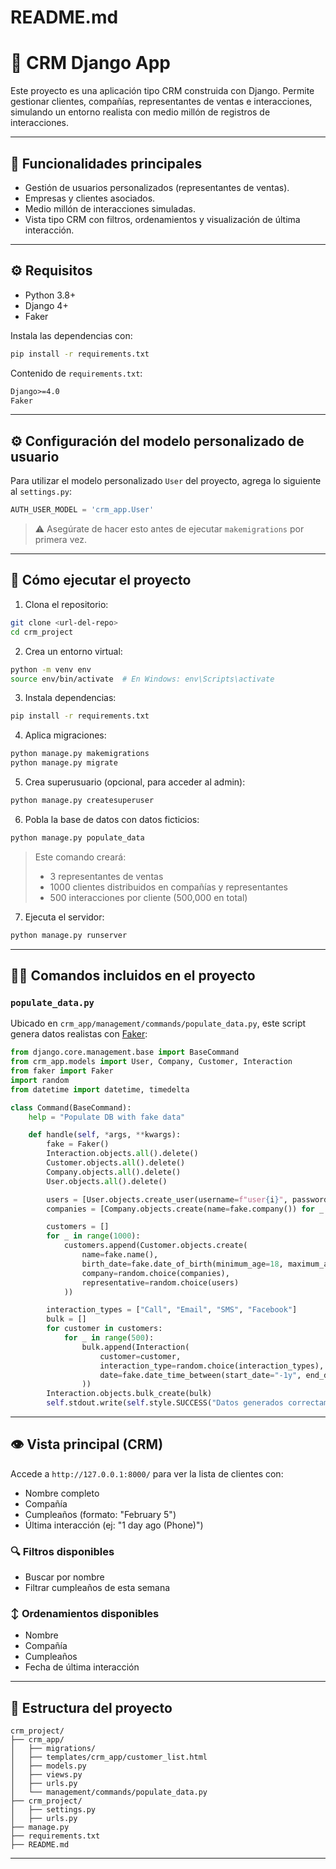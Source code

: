 # README.md

# 🧠 CRM Django App

Este proyecto es una aplicación tipo CRM construida con Django. Permite gestionar clientes, compañías, representantes de ventas e interacciones, simulando un entorno realista con medio millón de registros de interacciones.

---

## 🎯 Funcionalidades principales
- Gestión de usuarios personalizados (representantes de ventas).
- Empresas y clientes asociados.
- Medio millón de interacciones simuladas.
- Vista tipo CRM con filtros, ordenamientos y visualización de última interacción.

---

## ⚙️ Requisitos
- Python 3.8+
- Django 4+
- Faker

Instala las dependencias con:
```bash
pip install -r requirements.txt
```

Contenido de `requirements.txt`:
```txt
Django>=4.0
Faker
```

---

## ⚙️ Configuración del modelo personalizado de usuario

Para utilizar el modelo personalizado `User` del proyecto, agrega lo siguiente al `settings.py`:

```python
AUTH_USER_MODEL = 'crm_app.User'
```

> ⚠️ Asegúrate de hacer esto antes de ejecutar `makemigrations` por primera vez.

---

## 🚀 Cómo ejecutar el proyecto

1. Clona el repositorio:
```bash
git clone <url-del-repo>
cd crm_project
```

2. Crea un entorno virtual:
```bash
python -m venv env
source env/bin/activate  # En Windows: env\Scripts\activate
```

3. Instala dependencias:
```bash
pip install -r requirements.txt
```

4. Aplica migraciones:
```bash
python manage.py makemigrations
python manage.py migrate
```

5. Crea superusuario (opcional, para acceder al admin):
```bash
python manage.py createsuperuser
```

6. Pobla la base de datos con datos ficticios:
```bash
python manage.py populate_data
```

> Este comando creará:
> - 3 representantes de ventas
> - 1000 clientes distribuidos en compañías y representantes
> - 500 interacciones por cliente (500,000 en total)

7. Ejecuta el servidor:
```bash
python manage.py runserver
```

---

## 👨‍💻 Comandos incluidos en el proyecto

### `populate_data.py`
Ubicado en `crm_app/management/commands/populate_data.py`, este script genera datos realistas con [Faker](https://faker.readthedocs.io):

```python
from django.core.management.base import BaseCommand
from crm_app.models import User, Company, Customer, Interaction
from faker import Faker
import random
from datetime import datetime, timedelta

class Command(BaseCommand):
    help = "Populate DB with fake data"

    def handle(self, *args, **kwargs):
        fake = Faker()
        Interaction.objects.all().delete()
        Customer.objects.all().delete()
        Company.objects.all().delete()
        User.objects.all().delete()

        users = [User.objects.create_user(username=f"user{i}", password="1234") for i in range(3)]
        companies = [Company.objects.create(name=fake.company()) for _ in range(10)]

        customers = []
        for _ in range(1000):
            customers.append(Customer.objects.create(
                name=fake.name(),
                birth_date=fake.date_of_birth(minimum_age=18, maximum_age=70),
                company=random.choice(companies),
                representative=random.choice(users)
            ))

        interaction_types = ["Call", "Email", "SMS", "Facebook"]
        bulk = []
        for customer in customers:
            for _ in range(500):
                bulk.append(Interaction(
                    customer=customer,
                    interaction_type=random.choice(interaction_types),
                    date=fake.date_time_between(start_date="-1y", end_date="now")
                ))
        Interaction.objects.bulk_create(bulk)
        self.stdout.write(self.style.SUCCESS("Datos generados correctamente."))
```

---

## 👁️ Vista principal (CRM)

Accede a `http://127.0.0.1:8000/` para ver la lista de clientes con:
- Nombre completo
- Compañía
- Cumpleaños (formato: "February 5")
- Última interacción (ej: "1 day ago (Phone)")

### 🔍 Filtros disponibles
- Buscar por nombre
- Filtrar cumpleaños de esta semana

### ↕️ Ordenamientos disponibles
- Nombre
- Compañía
- Cumpleaños
- Fecha de última interacción

---

## 📂 Estructura del proyecto
```
crm_project/
├── crm_app/
│   ├── migrations/
│   ├── templates/crm_app/customer_list.html
│   ├── models.py
│   ├── views.py
│   ├── urls.py
│   └── management/commands/populate_data.py
├── crm_project/
│   ├── settings.py
│   ├── urls.py
├── manage.py
├── requirements.txt
├── README.md
```

---
